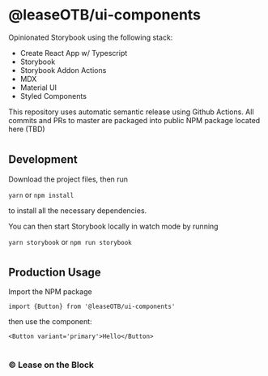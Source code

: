 # @leaseOTB/ui-components

Opinionated Storybook using the following stack:

- Create React App w/ Typescript
- Storybook
- Storybook Addon Actions
- MDX
- Material UI
- Styled Components

This repository uses automatic semantic release using Github Actions.  All commits and PRs to master are packaged into public NPM package located here (TBD)

#
## Development

Download the project files, then run

`yarn` or `npm install`

to install all the necessary dependencies.

You can then start Storybook locally in watch mode by running

`yarn storybook` or `npm run storybook`

#
## Production Usage

Import the NPM package

`import {Button} from '@leaseOTB/ui-components'`

then use the component:

`<Button variant='primary'>Hello</Button>`

#
### &copy; Lease on the Block 